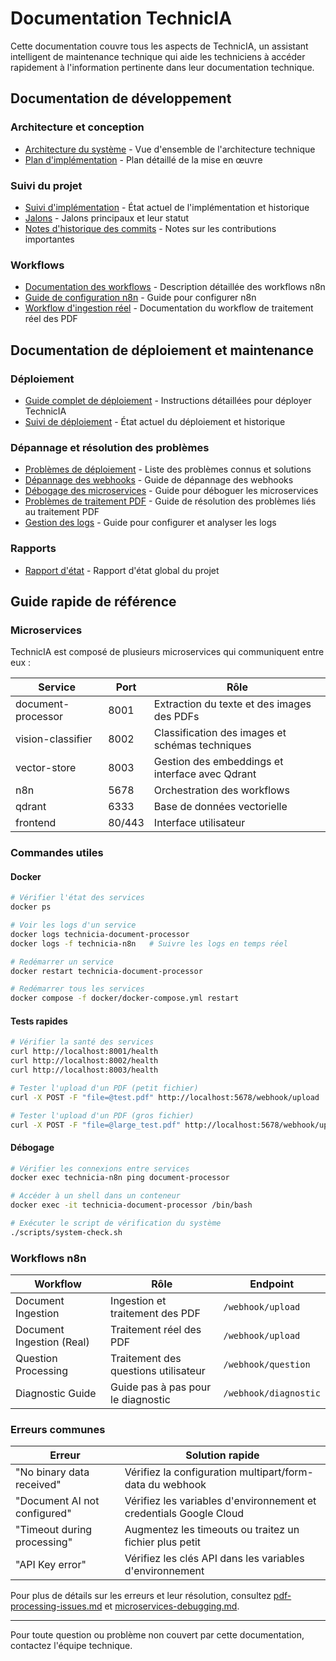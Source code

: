 # Documentation TechnicIA

Cette documentation couvre tous les aspects de TechnicIA, un assistant intelligent de maintenance technique qui aide les techniciens à accéder rapidement à l'information pertinente dans leur documentation technique.

## Documentation de développement

### Architecture et conception
- [Architecture du système](architecture.md) - Vue d'ensemble de l'architecture technique
- [Plan d'implémentation](implementation-plan.md) - Plan détaillé de la mise en œuvre

### Suivi du projet
- [Suivi d'implémentation](implementation-tracking.md) - État actuel de l'implémentation et historique
- [Jalons](MILESTONES.md) - Jalons principaux et leur statut
- [Notes d'historique des commits](commit-history-notes.md) - Notes sur les contributions importantes

### Workflows
- [Documentation des workflows](workflows.md) - Description détaillée des workflows n8n
- [Guide de configuration n8n](n8n-config-guide.md) - Guide pour configurer n8n
- [Workflow d'ingestion réel](workflow-ingestion-reel.md) - Documentation du workflow de traitement réel des PDF

## Documentation de déploiement et maintenance

### Déploiement
- [Guide complet de déploiement](technicia-deployment-guide.md) - Instructions détaillées pour déployer TechnicIA
- [Suivi de déploiement](deployment-tracking.md) - État actuel du déploiement et historique

### Dépannage et résolution des problèmes
- [Problèmes de déploiement](deployment-issues.md) - Liste des problèmes connus et solutions
- [Dépannage des webhooks](webhook-troubleshooting.md) - Guide de dépannage des webhooks
- [Débogage des microservices](microservices-debugging.md) - Guide pour déboguer les microservices
- [Problèmes de traitement PDF](pdf-processing-issues.md) - Guide de résolution des problèmes liés au traitement PDF
- [Gestion des logs](log-management.md) - Guide pour configurer et analyser les logs

### Rapports
- [Rapport d'état](status-report.md) - Rapport d'état global du projet

## Guide rapide de référence

### Microservices

TechnicIA est composé de plusieurs microservices qui communiquent entre eux :

| Service | Port | Rôle |
|---------|------|------|
| document-processor | 8001 | Extraction du texte et des images des PDFs |
| vision-classifier | 8002 | Classification des images et schémas techniques |
| vector-store | 8003 | Gestion des embeddings et interface avec Qdrant |
| n8n | 5678 | Orchestration des workflows |
| qdrant | 6333 | Base de données vectorielle |
| frontend | 80/443 | Interface utilisateur |

### Commandes utiles

#### Docker
```bash
# Vérifier l'état des services
docker ps

# Voir les logs d'un service
docker logs technicia-document-processor
docker logs -f technicia-n8n   # Suivre les logs en temps réel

# Redémarrer un service
docker restart technicia-document-processor

# Redémarrer tous les services
docker compose -f docker/docker-compose.yml restart
```

#### Tests rapides
```bash
# Vérifier la santé des services
curl http://localhost:8001/health
curl http://localhost:8002/health
curl http://localhost:8003/health

# Tester l'upload d'un PDF (petit fichier)
curl -X POST -F "file=@test.pdf" http://localhost:5678/webhook/upload

# Tester l'upload d'un PDF (gros fichier)
curl -X POST -F "file=@large_test.pdf" http://localhost:5678/webhook/upload
```

#### Débogage
```bash
# Vérifier les connexions entre services
docker exec technicia-n8n ping document-processor

# Accéder à un shell dans un conteneur
docker exec -it technicia-document-processor /bin/bash

# Exécuter le script de vérification du système
./scripts/system-check.sh
```

### Workflows n8n

| Workflow | Rôle | Endpoint |
|----------|------|----------|
| Document Ingestion | Ingestion et traitement des PDF | `/webhook/upload` |
| Document Ingestion (Real) | Traitement réel des PDF | `/webhook/upload` |
| Question Processing | Traitement des questions utilisateur | `/webhook/question` |
| Diagnostic Guide | Guide pas à pas pour le diagnostic | `/webhook/diagnostic` |

### Erreurs communes

| Erreur | Solution rapide |
|--------|----------------|
| "No binary data received" | Vérifiez la configuration multipart/form-data du webhook |
| "Document AI not configured" | Vérifiez les variables d'environnement et credentials Google Cloud |
| "Timeout during processing" | Augmentez les timeouts ou traitez un fichier plus petit |
| "API Key error" | Vérifiez les clés API dans les variables d'environnement |

Pour plus de détails sur les erreurs et leur résolution, consultez [pdf-processing-issues.md](pdf-processing-issues.md) et [microservices-debugging.md](microservices-debugging.md).

---

Pour toute question ou problème non couvert par cette documentation, contactez l'équipe technique.

